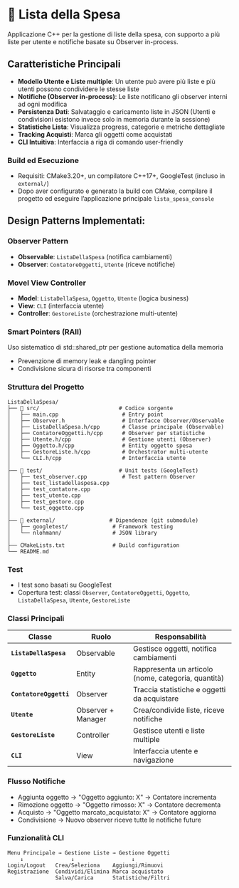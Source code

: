 # 🛒 Lista della Spesa

Applicazione C++ per la gestione di liste della spesa, con supporto a più liste per utente e notifiche basate su Observer in-process.

## Caratteristiche Principali

- **Modello Utente e Liste multiple**: Un utente può avere più liste e più utenti possono condividere le stesse liste
- **Notifiche (Observer in-process)**: Le liste notificano gli observer interni ad ogni modifica
- **Persistenza Dati**: Salvataggio e caricamento liste in JSON (Utenti e condivisioni esistono invece solo in memoria durante la sessione)
- **Statistiche Lista**: Visualizza progress, categorie e metriche dettagliate
- **Tracking Acquisti**: Marca gli oggetti come acquistati
- **CLI Intuitiva**: Interfaccia a riga di comando user-friendly

### Build ed Esecuzione
- Requisiti: CMake3.20+, un compilatore C++17+, GoogleTest (incluso in `external/`)
- Dopo aver configurato e generato la build con CMake, compilare il progetto ed eseguire l’applicazione principale `lista_spesa_console`

## Design Patterns Implementati:
### Observer Pattern
- **Observable**: `ListaDellaSpesa` (notifica cambiamenti)
- **Observer**: `ContatoreOggetti`, `Utente` (riceve notifiche)

### Movel View Controller
- **Model**: `ListaDellaSpesa`, `Oggetto`, `Utente` (logica business)
- **View**: `CLI` (interfaccia utente)
- **Controller**: `GestoreListe` (orchestrazione multi-utente)

### Smart Pointers (RAII)
Uso sistematico di std::shared_ptr per gestione automatica della memoria
- Prevenzione di memory leak e dangling pointer
- Condivisione sicura di risorse tra componenti


### Struttura del Progetto

```
ListaDellaSpesa/
├── 📁 src/                         # Codice sorgente
│   ├── main.cpp                    # Entry point
│   ├── Observer.h                  # Interfacce Observer/Observable
│   ├── ListaDellaSpesa.h/cpp       # Classe principale (Observable)
│   ├── ContatoreOggetti.h/cpp      # Observer per statistiche
│   ├── Utente.h/cpp                # Gestione utenti (Observer)
│   ├── Oggetto.h/cpp               # Entity oggetto spesa
│   ├── GestoreListe.h/cpp          # Orchestrator multi-utente
│   └── CLI.h/cpp                   # Interfaccia utente
│
├── 📁 test/                        # Unit tests (GoogleTest)
│   ├── test_observer.cpp           # Test pattern Observer
│   ├── test_listadellaspesa.cpp
│   ├── test_contatore.cpp
│   ├── test_utente.cpp
│   ├── test_gestore.cpp
│   └── test_oggetto.cpp
│
├── 📁 external/                 # Dipendenze (git submodule)
│   ├── googletest/              # Framework testing
│   └── nlohmann/                # JSON library
│
├── CMakeLists.txt               # Build configuration
└── README.md
```

### Test
- I test sono basati su GoogleTest
- Copertura test: classi `Observer`, `ContatoreOggetti`, `Oggetto`, `ListaDellaSpesa`, `Utente`, `GestoreListe`


### **Classi Principali**

| Classe | Ruolo | Responsabilità |
|--------|-------|----------------|
| **`ListaDellaSpesa`** | Observable | Gestisce oggetti, notifica cambiamenti |
| **`Oggetto`** | Entity | Rappresenta un articolo (nome, categoria, quantità) |
| **`ContatoreOggetti`** | Observer | Traccia statistiche e oggetti da acquistare |
| **`Utente`** | Observer + Manager | Crea/condivide liste, riceve notifiche |
| **`GestoreListe`** | Controller | Gestisce utenti e liste multiple |
| **`CLI`** | View | Interfaccia utente e navigazione |


### Flusso Notifiche
- Aggiunta oggetto → "Oggetto aggiunto: X" → Contatore incrementa 
- Rimozione oggetto → "Oggetto rimosso: X" → Contatore decrementa
- Acquisto → "Oggetto marcato_acquistato: X" → Contatore aggiorna
- Condivisione → Nuovo observer riceve tutte le notifiche future

### Funzionalità CLI

```
Menu Principale → Gestione Liste → Gestione Oggetti
    ↓               ↓                  ↓
Login/Logout   Crea/Seleziona    Aggiungi/Rimuovi
Registrazione  Condividi/Elimina Marca acquistato
               Salva/Carica      Statistiche/Filtri
```
